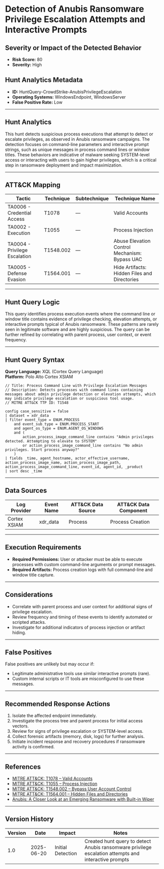 # Detection of Anubis Ransomware Privilege Escalation Attempts and Interactive Prompts

## Severity or Impact of the Detected Behavior
- **Risk Score:** 80
- **Severity:** High

## Hunt Analytics Metadata

- **ID:** HuntQuery-CrowdStrike-AnubisPrivilegeEscalation
- **Operating Systems:** WindowsEndpoint, WindowsServer
- **False Positive Rate:** Low

---

## Hunt Analytics

This hunt detects suspicious process executions that attempt to detect or escalate privileges, as observed in Anubis ransomware campaigns. The detection focuses on command-line parameters and interactive prompt strings, such as unique messages in process command lines or window titles. These behaviors are indicative of malware seeking SYSTEM-level access or interacting with users to gain higher privileges, which is a critical step in ransomware deployment and impact maximization.

---

## ATT&CK Mapping

| Tactic                        | Technique   | Subtechnique | Technique Name                                             |
|------------------------------|-------------|--------------|-----------------------------------------------------------|
| TA0006 - Credential Access    | T1078       | —            | Valid Accounts                                            |
| TA0002 - Execution           | T1055       | —            | Process Injection                                         |
| TA0004 - Privilege Escalation| T1548.002   | —            | Abuse Elevation Control Mechanism: Bypass UAC             |
| TA0005 - Defense Evasion     | T1564.001   | —            | Hide Artifacts: Hidden Files and Directories              |

---

## Hunt Query Logic

This query identifies process execution events where the command line or window title contains evidence of privilege checking, elevation attempts, or interactive prompts typical of Anubis ransomware. These patterns are rarely seen in legitimate software and are highly suspicious. The query can be further refined by correlating with parent process, user context, or event frequency.

---

## Hunt Query Syntax

**Query Language:** XQL (Cortex Query Language)  
**Platform:** Polo Alto Cortex XSIAM

```xql
// Title: Process Command Line with Privilege Escalation Messages
// Description: Detects processes with command lines containing messages about admin privilege detection or elevation attempts, which may indicate privilege escalation or suspicious tool usage.
// MITRE ATT&CK TTP ID: T1548

config case_sensitive = false 
| dataset = xdr_data 
| filter event_type = ENUM.PROCESS 
    and event_sub_type = ENUM.PROCESS_START 
    and agent_os_type = ENUM.AGENT_OS_WINDOWS
    and (
        action_process_image_command_line contains "Admin privileges detected. Attempting to elevate to SYSTEM"
        or action_process_image_command_line contains "No admin privileges. Start process anyway?"
    )
| fields _time, agent_hostname, actor_effective_username, action_process_image_name, action_process_image_path, action_process_image_command_line, event_id, agent_id, _product
| sort desc _time
```

---

## Data Sources

| Log Provider | Event Name       | ATT&CK Data Source  | ATT&CK Data Component  |
|--------------|------------------|---------------------|------------------------|
| Cortex XSIAM|    xdr_data       | Process             | Process Creation       |

---

## Execution Requirements

- **Required Permissions:** User or attacker must be able to execute processes with custom command-line arguments or prompt messages.
- **Required Artifacts:** Process creation logs with full command-line and window title capture.

---

## Considerations

- Correlate with parent process and user context for additional signs of privilege escalation.
- Review frequency and timing of these events to identify automated or scripted attacks.
- Investigate for additional indicators of process injection or artifact hiding.

---

## False Positives

False positives are unlikely but may occur if:
- Legitimate administrative tools use similar interactive prompts (rare).
- Custom internal scripts or IT tools are misconfigured to use these messages.

---

## Recommended Response Actions

1. Isolate the affected endpoint immediately.
2. Investigate the process tree and parent process for initial access vectors.
3. Review for signs of privilege escalation or SYSTEM-level access.
4. Collect forensic artifacts (memory, disk, logs) for further analysis.
5. Initiate incident response and recovery procedures if ransomware activity is confirmed.

---

## References

- [MITRE ATT&CK: T1078 – Valid Accounts](https://attack.mitre.org/techniques/T1078/)
- [MITRE ATT&CK: T1055 – Process Injection](https://attack.mitre.org/techniques/T1055/)
- [MITRE ATT&CK: T1548.002 – Bypass User Account Control](https://attack.mitre.org/techniques/T1548/002/)
- [MITRE ATT&CK: T1564.001 – Hidden Files and Directories](https://attack.mitre.org/techniques/T1564/001/)
- [Anubis: A Closer Look at an Emerging Ransomware with Built-in Wiper](https://www.trendmicro.com/en_us/research/25/f/anubis-a-closer-look-at-an-emerging-ransomware.html)

---

## Version History

| Version | Date       | Impact            | Notes                                                                                      |
|---------|------------|-------------------|--------------------------------------------------------------------------------------------|
| 1.0     | 2025-06-20 | Initial Detection | Created hunt query to detect Anubis ransomware privilege escalation attempts and interactive prompts |
